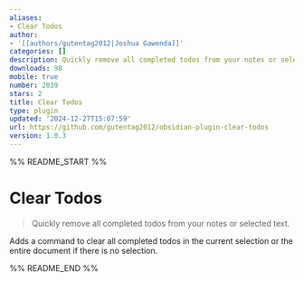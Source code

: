 ```yaml
---
aliases:
- Clear Todos
author:
- '[[authors/gutentag2012|Joshua Gawenda]]'
categories: []
description: Quickly remove all completed todos from your notes or selected text.
downloads: 98
mobile: true
number: 2039
stars: 2
title: Clear Todos
type: plugin
updated: '2024-12-27T15:07:59'
url: https://github.com/gutentag2012/obsidian-plugin-clear-todos
version: 1.0.3
---
```


%% README_START %%

# Clear Todos

> Quickly remove all completed todos from your notes or selected text.

Adds a command to clear all completed todos in the current selection or the entire document if there is no selection.


%% README_END %%